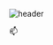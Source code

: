 ![header](https://capsule-render.vercel.app/api?type=waving&color=auto&height=300&section=header&text=binscot%20&fontSize=30)


📫

<br/>
<!--
**binscot/binscot** is a ✨ _special_ ✨ repository because its `README.md` (this file) appears on your GitHub profile.

Here are some ideas to get you started:

- 🔭 I’m currently working on ...
- 🌱 I’m currently learning ...
- 👯 I’m looking to collaborate on ...
- 🤔 I’m looking for help with ...
- 💬 Ask me about ...
- 📫 How to reach me: ...
- 😄 Pronouns: ...
- ⚡ Fun fact: ...
-->
